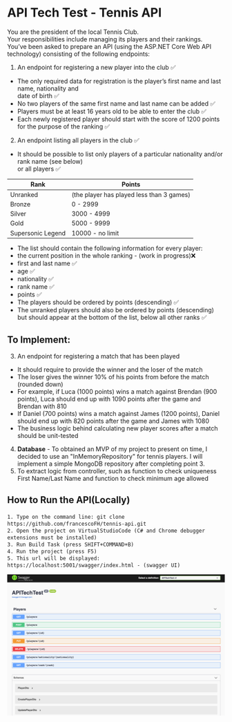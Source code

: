 # API Tech Test - Tennis API

You are the president of the local Tennis Club.\
Your responsibilities include managing its players and their rankings.\
You’ve been asked to prepare an API (using the ASP.NET Core Web API technology) consisting of the following endpoints:

1. An endpoint for registering a new player into the club ✅
- The only required data for registration is the player’s first name and last name, nationality and\
 date of birth ✅
- No two players of the same first name and last name can be added ✅
- Players must be at least 16 years old to be able to enter the club ✅
- Each newly registered player should start with the score of 1200 points for the purpose of the ranking ✅

2. An endpoint listing all players in the club ✅
- It should be possible to list only players of a particular nationality and/or rank name (see below)\
 or all players ✅

**Rank** | **Points**
--- | ---
Unranked | (the player has played less than 3 games)
Bronze | 0 - 2999
Silver | 3000 - 4999
Gold | 5000 - 9999
Supersonic Legend | 10000 - no limit


- The list should contain the following information for every player:
 - the current position in the whole ranking - (work in progress)❌
 - first and last name ✅
 - age ✅
 - nationality ✅
 - rank name ✅
 - points ✅
- The players should be ordered by points (descending) ✅
 - The unranked players should also be ordered by points (descending) but should appear at the bottom of the list, below all other ranks ✅

## To Implement:
3. An endpoint for registering a match that has been played
- It should require to provide the winner and the loser of the match
- The loser gives the winner 10% of his points from before the match (rounded down)
 - For example, if Luca (1000 points) wins a match against Brendan (900 points), Luca should end up with 1090 points after the game and Brendan with 810
 - If Daniel (700 points) wins a match against James (1200 points), Daniel should end up with 820 points after the game and James with 1080
- The business logic behind calculating new player scores after a match should be unit-tested

4. **Database** - To obtained an MVP of my project to present on time, I decided to use an "InMemoryRepository" for tennis players. I will implement a simple MongoDB repository after completing point 3.
5. To extract logic from controller, such as function to check uniqueness First Name/Last Name and function to check minimum age allowed

How to Run the API(Locally)
----
```
1. Type on the command line: git clone https://github.com/francescoFH/tennis-api.git
2. Open the project on VirtualStudioCode (C# and Chrome debugger extensions must be installed)
3. Run Build Task (press SHIFT+COMMAND+B)
4. Run the project (press F5)
5. This url will be displayed: https://localhost:5001/swagger/index.html - (swagger UI)
```
![screenshot](./img/tennis-api.png)
